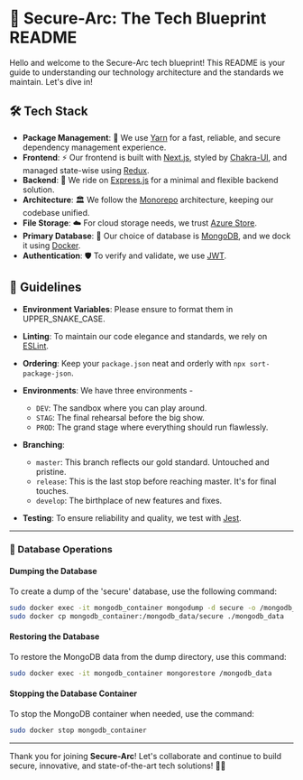 # 🚀 **Secure-Arc**: The Tech Blueprint README

Hello and welcome to the Secure-Arc tech blueprint! This README is your guide to understanding our technology architecture and the standards we maintain. Let's dive in!

## 🛠 **Tech Stack**

- **Package Management**: 🧶 We use [Yarn](https://classic.yarnpkg.com/) for a fast, reliable, and secure dependency management experience.
- **Frontend**: ⚡ Our frontend is built with [Next.js](https://nextjs.org/), styled by [Chakra-UI](https://chakra-ui.com/), and managed state-wise using [Redux](https://redux.js.org/).
- **Backend**: 🚂 We ride on [Express.js](https://expressjs.com/) for a minimal and flexible backend solution.
- **Architecture**: 🏛 We follow the [Monorepo](https://en.wikipedia.org/wiki/Monorepo) architecture, keeping our codebase unified.
- **File Storage**: ☁️ For cloud storage needs, we trust [Azure Store](https://azure.microsoft.com/en-us/services/storage/).
- **Primary Database**: 🍃 Our choice of database is [MongoDB](https://www.mongodb.com/), and we dock it using [Docker](https://www.docker.com/).
- **Authentication**: 🛡 To verify and validate, we use [JWT](https://jwt.io/).

## 📖 **Guidelines**

- **Environment Variables**: Please ensure to format them in UPPER_SNAKE_CASE.
- **Linting**: To maintain our code elegance and standards, we rely on [ESLint](https://eslint.org/).
- **Ordering**: Keep your `package.json` neat and orderly with `npx sort-package-json`.
- **Environments**: We have three environments -
  - `DEV`: The sandbox where you can play around.
  - `STAG`: The final rehearsal before the big show.
  - `PROD`: The grand stage where everything should run flawlessly.
  
- **Branching**:
  - `master`: This branch reflects our gold standard. Untouched and pristine.
  - `release`: This is the last stop before reaching master. It's for final touches.
  - `develop`: The birthplace of new features and fixes.

- **Testing**: To ensure reliability and quality, we test with [Jest](https://jestjs.io/).

---

### 📜 Database Operations

#### Dumping the Database

To create a dump of the 'secure' database, use the following command:

```bash
sudo docker exec -it mongodb_container mongodump -d secure -o /mongodb_data
sudo docker cp mongodb_container:/mongodb_data/secure ./mongodb_data
```

#### Restoring the Database

To restore the MongoDB data from the dump directory, use this command:

```bash
sudo docker exec -it mongodb_container mongorestore /mongodb_data
```

#### Stopping the Database Container

To stop the MongoDB container when needed, use the command:

```bash
sudo docker stop mongodb_container
```

---

Thank you for joining **Secure-Arc**! Let's collaborate and continue to build secure, innovative, and state-of-the-art tech solutions! 🚀🌠
